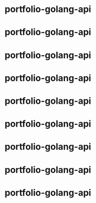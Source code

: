 # portfolio-golang-api
# portfolio-golang-api
# portfolio-golang-api
# portfolio-golang-api
# portfolio-golang-api
# portfolio-golang-api
# portfolio-golang-api
# portfolio-golang-api
# portfolio-golang-api
